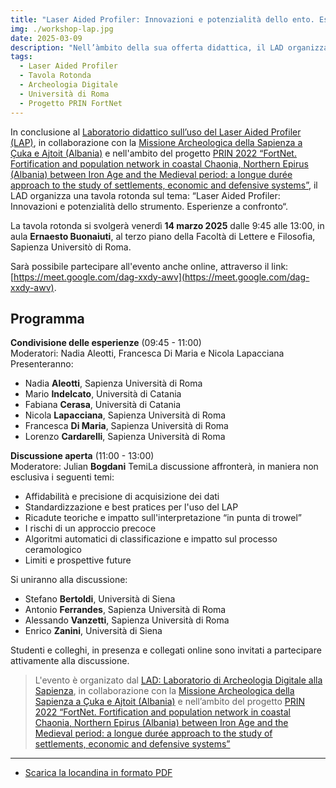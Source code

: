```yaml
---
title: "Laser Aided Profiler: Innovazioni e potenzialità dello ento. Esperienze a confronto [Tavola Rotonda]"
img: ./workshop-lap.jpg
date: 2025-03-09
description: "Nell’àmbito della sua offerta didattica, il LAD organizza uuna tavola rotonda sul tema: “Laser Aided Profiler: Innovazioni e potenzialità dello strumento. Esperienze a confronto“"
tags:
  - Laser Aided Profiler
  - Tavola Rotonda
  - Archeologia Digitale
  - Università di Roma
  - Progetto PRIN FortNet
---
```


In conclusione al [Laboratorio didattico sull’uso del Laser Aided Profiler (LAP)](../2025-01-17-laboratorio-didattico-lap/), in collaborazione con la [Missione Archeologica della Sapienza a Çuka e Ajtoit (Albania)](../../ricerca/missione-archeologica-sapienza-a-cuka-e-ajtoit-albania/) e nell'ambito del progetto [PRIN 2022 “FortNet. Fortification and population network in coastal Chaonia, Northern Epirus (Albania) between Iron Age and the Medieval period: a longue durée approach to the study of settlements, economic and defensive systems”](../../ricerca/fortnet-project-prin-2022/), il LAD organizza una tavola rotonda sul tema: “Laser Aided Profiler: Innovazioni e potenzialità dello strumento. Esperienze a confronto“.

La tavola rotonda si svolgerà venerdì **14 marzo 2025** dalle 9:45 alle 13:00, in aula **Ernaesto Buonaiuti**, al terzo piano della Facoltà di Lettere e Filosofia, Sapienza Universitò di Roma.

Sarà possibile partecipare all'evento anche online, attraverso il link: [https://meet.google.com/dag-xxdy-awv](https://meet.google.com/dag-xxdy-awv).


## Programma

**Condivisione delle esperienze** (09:45 - 11:00)  
Moderatori: Nadia Aleotti, Francesca Di Maria e Nicola Lapacciana
Presenteranno: 
- Nadia **Aleotti**, Sapienza Università di Roma
- Mario **Indelcato**, Università di Catania
- Fabiana **Cerasa**, Università di Catania
- Nicola **Lapacciana**, Sapienza Università di Roma
- Francesca **Di Maria**, Sapienza Università di Roma
- Lorenzo **Cardarelli**, Sapienza Università di Roma

**Discussione aperta** (11:00 - 13:00)  
Moderatore: Julian **Bogdani**
TemiLa discussione affronterà, in maniera non esclusiva i seguenti temi:
- Affidabilità e precisione di acquisizione dei dati
- Standardizzazione e best pratices per l'uso del LAP
- Ricadute teoriche e impatto sull'interpretazione “in punta di trowel”
- I rischi di un approccio precoce
- Algoritmi automatici di classificazione e impatto sul processo ceramologico
- Limiti e prospettive future

Si uniranno alla discussione:
- Stefano **Bertoldi**, Università di Siena 
- Antonio **Ferrandes**, Sapienza Università di Roma
- Alessando **Vanzetti**, Sapienza Università di Roma
- Enrico **Zanini**, Università di Siena

Studenti e colleghi, in presenza e collegati online sono invitati a partecipare attivamente alla discussione.

> L'evento è organizato dal [LAD: Laboratorio di Archeologia Digitale alla Sapienza](../../), in collaborazione con la [Missione Archeologica della Sapienza a Çuka e Ajtoit (Albania)](../../ricerca/missione-archeologica-sapienza-a-cuka-e-ajtoit-albania/) e nell’ambito del progetto [PRIN 2022 “FortNet. Fortification and population network in coastal Chaonia, Northern Epirus (Albania) between Iron Age and the Medieval period: a longue durée approach to the study of settlements, economic and defensive systems”](../../ricerca/fortnet-project-prin-2022/)

---

- [Scarica la locandina in formato PDF](./workshop-lap.pdf)